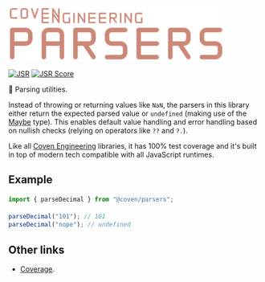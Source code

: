 <img alt="Coven Engineering Parsers logo" src="https://raw.githubusercontent.com/covenengineering/libraries/main/@coven/parsers/logo.svg" height="108" />

[![JSR](https://jsr.io/badges/@coven/parsers)](https://coven.to/parsers)
[![JSR Score](https://jsr.io/badges/@coven/parsers/score)](https://coven.to/parsers/score)

💫 Parsing utilities.

Instead of throwing or returning values like `NaN`, the parsers in this library
either return the expected parsed value or `undefined` (making use of the
[Maybe](https://coven.to/types/doc/~/Maybe) type). This enables default value
handling and error handling based on nullish checks (relying on operators like
`??` and `?.`).

Like all [Coven Engineering](https://coven.engineering) libraries, it has 100%
test coverage and it's built in top of modern tech compatible with all
JavaScript runtimes.

## Example

```typescript
import { parseDecimal } from "@coven/parsers";

parseDecimal("101"); // 101
parseDecimal("nope"); // undefined
```

## Other links

- [Coverage](https://coveralls.io/github/covenengineering/libraries).
